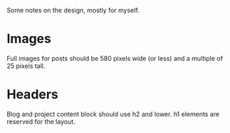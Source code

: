 Some notes on the design, mostly for myself.

Images
======

Full images for posts should be 580 pixels wide (or less) and a multiple of 25
pixels tall.

Headers
=======

Blog and project content block should use h2 and lower. h1 elements are
reserved for the layout.
